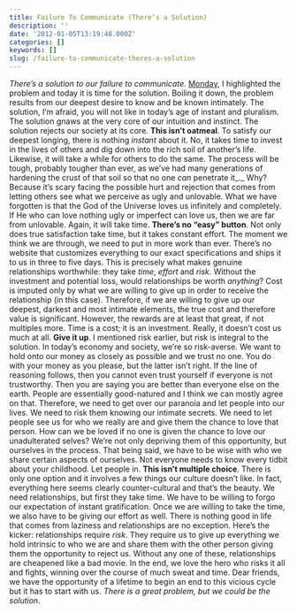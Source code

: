 ```yaml
---
title: Failure To Communicate (There’s a Solution)
description: ''
date: '2012-01-05T13:19:48.000Z'
categories: []
keywords: []
slug: /failure-to-communicate-theres-a-solution
---
```

_There’s a solution to our failure to communicate_. [Monday](http://wp.me/p1iTRz-eM), I highlighted the problem and today it is time for the solution. Boiling it down, the problem results from our deepest desire to know and be known intimately. The solution, I’m afraid, you will not like in today’s age of instant and pluralism. The solution gnaws at the very core of our intuition and instinct. The solution rejects our society at its core.
**This isn’t oatmeal**. To satisfy our deepest longing, there is nothing _instant_ about it. No, it takes time to invest in the lives of others and dig down into the rich soil of another’s life. Likewise, it will take a while for others to do the same. The process will be tough, probably tougher than ever, as we’ve had many generations of hardening the crust of that soil so that no one _can_ penetrate it_._ Why? Because it’s scary facing the possible hurt and rejection that comes from letting others see what we perceive as ugly and unlovable. What we have forgotten is that the God of the Universe loves us infinitely and completely. If He who can love nothing ugly or imperfect can love us, then we are far from unlovable. Again, it will take time.
**There’s no “easy” button**. Not only does true satisfaction take time, but it takes constant effort. The moment we think we are through, we need to put in more work than ever. There’s no website that customizes everything to our exact specifications and ships it to us in three to five days. This is precisely what makes genuine relationships worthwhile: they take _time_, _effort_ and _risk_. Without the investment and potential loss, would relationships be worth _anything_? Cost is imputed only by what we are willing to give up in order to receive the relationship (in this case). Therefore, if we are willing to give up our deepest, darkest and most intimate elements, the true cost and therefore value is significant. However, the rewards are at least that great, if not multiples more. Time is a cost; it is an investment. Really, it doesn’t cost us much at all.
**Give it up**. I mentioned risk earlier, but risk is integral to the solution. In today’s economy and society, we’re so risk-averse. We want to hold onto our money as closely as possible and we trust no one. You do with your money as you please, but the latter isn’t right. If the line of reasoning follows, then you cannot even trust yourself if everyone is not trustworthy. Then you are saying you are better than everyone else on the earth. People are essentially good-natured and I think we can mostly agree on that. Therefore, we need to get over our paranoia and let people into our lives. We need to risk them knowing our intimate secrets. We need to let people see us for who we really are and give them the chance to love that person. How can we be loved if no one is given the chance to love our unadulterated selves? We’re not only depriving them of this opportunity, but ourselves in the process. That being said, we have to be wise with who we share certain aspects of ourselves. Not everyone needs to know every tidbit about your childhood. Let people in.
**This isn’t multiple choice**. There is only one option and it involves a few things our culture doesn’t like. In fact, everything here seems clearly counter-cultural and that’s the beauty. We need relationships, but first they take time. We have to be willing to forgo our expectation of instant gratification. Once we are willing to take the time, we also have to be giving our effort as well. There is nothing good in life that comes from laziness and relationships are no exception. Here’s the kicker: relationships require _risk_. They require us to give up everything we hold intrinsic to who we are and share them with the other person giving them the opportunity to reject us. Without any one of these, relationships are cheapened like a bad movie. In the end, we love the hero who risks it all and fights, winning over the course of much sweat and time. Dear friends, we have the opportunity of a lifetime to begin an end to this vicious cycle but it has to start with us. _There is a great problem, but we could be the solution_.
